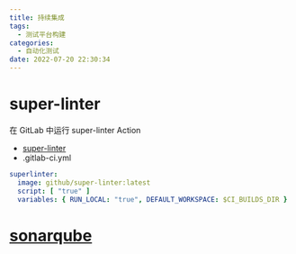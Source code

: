 ```yaml
---
title: 持续集成
tags:
  - 测试平台构建
categories:
  - 自动化测试 
date: 2022-07-20 22:30:34
---
```

# super-linter

在 GitLab 中运行 super-linter Action

- [super-linter](https://github.com/github/super-linter)
- .gitlab-ci.yml
```yml
superlinter:
  image: github/super-linter:latest
  script: [ "true" ]
  variables: { RUN_LOCAL: "true", DEFAULT_WORKSPACE: $CI_BUILDS_DIR }
```

# [sonarqube](https://github.com/SonarSource/sonarqube)